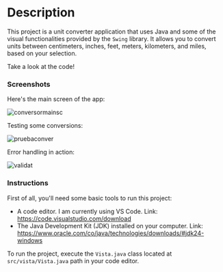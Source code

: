 # Description

This project is a unit converter application that uses Java and some of the visual functionalities provided by the `Swing` library.
It allows you to convert units between centimeters, inches, feet, meters, kilometers, and miles, based on your selection.

Take a look at the code!

### Screenshots 

Here's the main screen of the app:

![conversormainsc](https://github.com/user-attachments/assets/50e678c6-f9b9-40c9-8971-899b10866621)

Testing some conversions:

![pruebaconver](https://github.com/user-attachments/assets/f62a1335-5fba-4203-a219-c5e85e322915)

Error handling in action:

![validat](https://github.com/user-attachments/assets/facb9147-009a-45f6-897a-bee8150b6f6b)

### Instructions

First of all, you'll need some basic tools to run this project:

* A code editor. I am currently using VS Code. Link: https://code.visualstudio.com/download
* The Java Development Kit (JDK) installed on your computer. Link: https://www.oracle.com/co/java/technologies/downloads/#jdk24-windows

To run the project, execute the `Vista.java` class located at `src/vista/Vista.java` path in your code editor.
